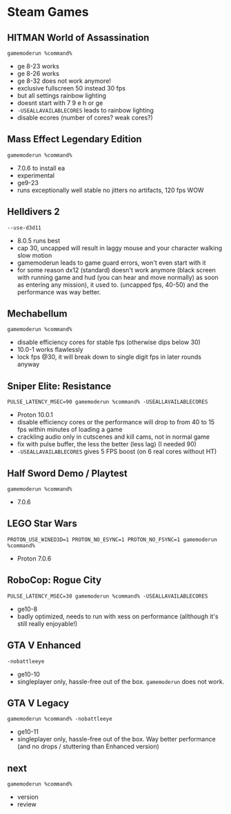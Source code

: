 # Steam Games

## HITMAN World of Assassination
``gamemoderun %command%``
- ge 8-23 works
- ge 8-26 works
- ge 8-32 does not work anymore!
- exclusive fullscreen 50 instead 30 fps
- but all settings rainbow lighting
- doesnt start with 7 9 e h or ge
- `-USEALLAVAILABLECORES` leads to rainbow lighting
- disable ecores (number of cores? weak cores?)

## Mass Effect Legendary Edition
``gamemoderun %command%``
- 7.0.6 to install ea
- experimental
- ge9-23
- runs exceptionally well stable no jitters no artifacts, 120 fps WOW

## Helldivers 2
``--use-d3d11``
- 8.0.5 runs best
- cap 30, uncapped will result in laggy mouse and your character walking slow motion
- gamemoderun leads to game guard errors, won't even start with it
- for some reason dx12 (standard) doesn't work anymore (black screen with running game and hud (you can hear and move normally) as soon as entering any mission), it used to. (uncapped fps, 40-50) and the performance was way better.

## Mechabellum
``gamemoderun %command%``
- disable efficiency cores for stable fps (otherwise dips below 30)
- 10.0-1 works flawlessly
- lock fps @30, it will break down to single digit fps in later rounds anyway

## Sniper Elite: Resistance
``PULSE_LATENCY_MSEC=90 gamemoderun %command% -USEALLAVAILABLECORES``
- Proton 10.0.1
- disable efficiency cores or the performance will drop to from 40 to 15 fps within minutes of loading a game
- crackling audio only in cutscenes and kill cams, not in normal game
- fix with pulse buffer, the less the better (less lag) (I needed 90)
- `-USEALLAVAILABLECORES` gives 5 FPS boost (on 6 real cores without HT)

## Half Sword Demo / Playtest
``gamemoderun %command%``
- 7.0.6

## LEGO Star Wars
``PROTON_USE_WINED3D=1 PROTON_NO_ESYNC=1 PROTON_NO_FSYNC=1 gamemoderun %command%``
- Proton 7.0.6

## RoboCop: Rogue City
``PULSE_LATENCY_MSEC=30 gamemoderun %command% -USEALLAVAILABLECORES``
- ge10-8
- badly optimized, needs to run with xess on performance (allthough it's still really enjoyable!)

## GTA V Enhanced
``-nobattleeye`` 
- ge10-10
- singleplayer only, hassle-free out of the box. `gamemoderun` does not work.

## GTA V Legacy
``gamemoderun %command% -nobattleeye`` 
- ge10-11
- singleplayer only, hassle-free out of the box. Way better performance (and no drops / stuttering than Enhanced version)
 
## next
``gamemoderun %command%``
- version
- review
